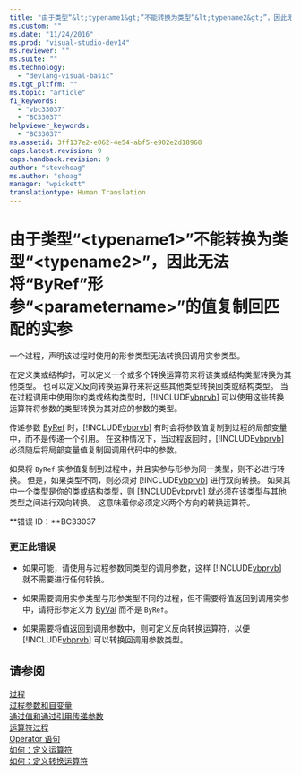 ```yaml
---
title: "由于类型“&lt;typename1&gt;”不能转换为类型“&lt;typename2&gt;”，因此无法将“ByRef”形参“&lt;parametername&gt;”的值复制回匹配的实参 | Microsoft Docs"
ms.custom: ""
ms.date: "11/24/2016"
ms.prod: "visual-studio-dev14"
ms.reviewer: ""
ms.suite: ""
ms.technology: 
  - "devlang-visual-basic"
ms.tgt_pltfrm: ""
ms.topic: "article"
f1_keywords: 
  - "vbc33037"
  - "BC33037"
helpviewer_keywords: 
  - "BC33037"
ms.assetid: 3ff137e2-e062-4e54-abf5-e902e2d18968
caps.latest.revision: 9
caps.handback.revision: 9
author: "stevehoag"
ms.author: "shoag"
manager: "wpickett"
translationtype: Human Translation
---
```

# 由于类型“&lt;typename1&gt;”不能转换为类型“&lt;typename2&gt;”，因此无法将“ByRef”形参“&lt;parametername&gt;”的值复制回匹配的实参
一个过程，声明该过程时使用的形参类型无法转换回调用实参类型。  
  
 在定义类或结构时，可以定义一个或多个转换运算符来将该类或结构类型转换为其他类型。 也可以定义反向转换运算符来将这些其他类型转换回类或结构类型。 当在过程调用中使用你的类或结构类型时，[!INCLUDE[vbprvb](../../csharp/programming-guide/concepts/linq/includes/vbprvb_md.md)] 可以使用这些转换运算符将参数的类型转换为其对应的参数的类型。  
  
 传递参数 [ByRef](../../visual-basic/language-reference/modifiers/byref.md) 时，[!INCLUDE[vbprvb](../../csharp/programming-guide/concepts/linq/includes/vbprvb_md.md)] 有时会将参数值复制到过程的局部变量中，而不是传递一个引用。 在这种情况下，当过程返回时，[!INCLUDE[vbprvb](../../csharp/programming-guide/concepts/linq/includes/vbprvb_md.md)] 必须随后将局部变量值复制回调用代码中的参数。  
  
 如果将 `ByRef` 实参值复制到过程中，并且实参与形参为同一类型，则不必进行转换。 但是，如果类型不同，则必须对 [!INCLUDE[vbprvb](../../csharp/programming-guide/concepts/linq/includes/vbprvb_md.md)] 进行双向转换。 如果其中一个类型是你的类或结构类型，则 [!INCLUDE[vbprvb](../../csharp/programming-guide/concepts/linq/includes/vbprvb_md.md)] 就必须在该类型与其他类型之间进行双向转换。 这意味着你必须定义两个方向的转换运算符。  
  
 **错误 ID：**BC33037  
  
### 更正此错误  
  
-   如果可能，请使用与过程参数同类型的调用参数，这样 [!INCLUDE[vbprvb](../../csharp/programming-guide/concepts/linq/includes/vbprvb_md.md)] 就不需要进行任何转换。  
  
-   如果需要调用实参类型与形参类型不同的过程，但不需要将值返回到调用实参中，请将形参定义为 [ByVal](../../visual-basic/language-reference/modifiers/byval.md) 而不是 `ByRef`。  
  
-   如果需要将值返回到调用参数中，则可定义反向转换运算符，以便 [!INCLUDE[vbprvb](../../csharp/programming-guide/concepts/linq/includes/vbprvb_md.md)] 可以转换回调用参数类型。  
  
## 请参阅  
 [过程](../../visual-basic/programming-guide/language-features/procedures/index.md)   
 [过程参数和自变量](../../visual-basic/programming-guide/language-features/procedures/procedure-parameters-and-arguments.md)   
 [通过值和通过引用传递参数](../../visual-basic/programming-guide/language-features/procedures/passing-arguments-by-value-and-by-reference.md)   
 [运算符过程](../../visual-basic/programming-guide/language-features/procedures/operator-procedures.md)   
 [Operator 语句](../../visual-basic/language-reference/statements/operator-statement.md)   
 [如何：定义运算符](../../visual-basic/programming-guide/language-features/procedures/how-to-define-an-operator.md)   
 [如何：定义转换运算符](../../visual-basic/programming-guide/language-features/procedures/how-to-define-a-conversion-operator.md)